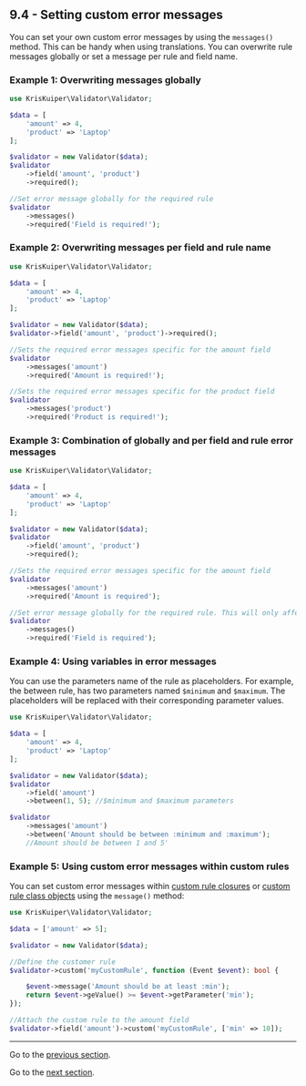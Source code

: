 ## 9.4 - Setting custom error messages
You can set your own custom error messages by using the `messages()` method. This can be handy when using translations. You can overwrite rule messages globally or set a message per rule and field name.


### Example 1: Overwriting messages globally

```php
use KrisKuiper\Validator\Validator;

$data = [
    'amount' => 4,
    'product' => 'Laptop'
];

$validator = new Validator($data);
$validator
    ->field('amount', 'product')
    ->required();

//Set error message globally for the required rule
$validator
    ->messages()
    ->required('Field is required!'); 
```



### Example 2: Overwriting messages per field and rule name

```php
use KrisKuiper\Validator\Validator;

$data = [
    'amount' => 4,
    'product' => 'Laptop'
];

$validator = new Validator($data);
$validator->field('amount', 'product')->required();

//Sets the required error messages specific for the amount field
$validator
    ->messages('amount')
    ->required('Amount is required!'); 

//Sets the required error messages specific for the product field
$validator
    ->messages('product')
    ->required('Product is required!'); 
```



### Example 3: Combination of globally and per field and rule error messages

```php
use KrisKuiper\Validator\Validator;

$data = [
    'amount' => 4,
    'product' => 'Laptop'
];

$validator = new Validator($data);
$validator
    ->field('amount', 'product')
    ->required();

//Sets the required error messages specific for the amount field
$validator
    ->messages('amount')
    ->required('Amount is required'); 

//Set error message globally for the required rule. This will only affect the product field in this example.
$validator
    ->messages()
    ->required('Field is required'); 
```



### Example 4: Using variables in error messages

You can use the parameters name of the rule as placeholders. For example, the between rule, has two parameters named `$minimum` and `$maximum`. The placeholders will be replaced with their corresponding parameter values.
```php
use KrisKuiper\Validator\Validator;

$data = [
    'amount' => 4,
    'product' => 'Laptop'
];

$validator = new Validator($data);
$validator
    ->field('amount')
    ->between(1, 5); //$minimum and $maximum parameters

$validator
    ->messages('amount')
    ->between('Amount should be between :minimum and :maximum'); 
	//Amount should be between 1 and 5'
```



### Example 5: Using custom error messages within custom rules
You can set custom error messages within [custom rule closures](/docs/05%20-%20Custom%20validation%20rules/5.2%20-%20Using%20closures.md) or [custom rule class objects](/docs/05%20-%20Custom%20validation%20rules/5.1%20-%20Using%20rule%20class%20objects.md) using the `message()` method:
```php
use KrisKuiper\Validator\Validator;

$data = ['amount' => 5];

$validator = new Validator($data);

//Define the customer rule
$validator->custom('myCustomRule', function (Event $event): bool {

    $event->message('Amount should be at least :min');
    return $event->geValue() >= $event->getParameter('min');
});

//Attach the custom rule to the amount field
$validator->field('amount')->custom('myCustomRule', ['min' => 10]);
```


---------------

Go to the [previous section](/docs/09%20-%20Errors%20messages/9.3%20-%20Working%20with%20error%20objects.md).

Go to the [next section](/docs/10%20-%20Retrieving%20validated%20data/10.1%20-%20Returning%20only%20validated%20data.md).